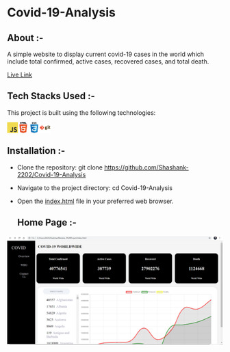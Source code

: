 <h1>Covid-19-Analysis</h1> 

## About :-

A simple website to display current covid-19 cases in the world which include total confirmed, active cases, recovered cases, and total death.

<a href="https://darling-chebakia-99924a.netlify.app/">Live Link</a>

## Tech Stacks Used :-

This project is built using the following technologies:

<div Style="display:flex;">
   <img style="width:5%;height:5%;"src="https://github.com/Alipakkr/Project-quasar-7896/blob/main/javascript.png">
   <img style="width:5%;height:5%;"src="https://github.com/Alipakkr/Project-quasar-7896/blob/main/html.png">
    <img style="width:5%;height:5%;"src="https://github.com/Alipakkr/Project-quasar-7896/blob/main/css.png">
    <img style="width:5%;height:5%;"src="https://github.com/Alipakkr/Project-quasar-7896/blob/main/git.png">
</div>

## Installation :-

- Clone the repository: git clone <a href="https://github.com/Shashank-2202/Covid-19-Analysis">https://github.com/Shashank-2202/Covid-19-Analysis</a>
- Navigate to the project directory: cd Covid-19-Analysis
- Open the <a href="index.html">index.html</a> file in your preferred web browser.

  ## Home Page :-
  
<img src= "Screenshot%20(196).png">
